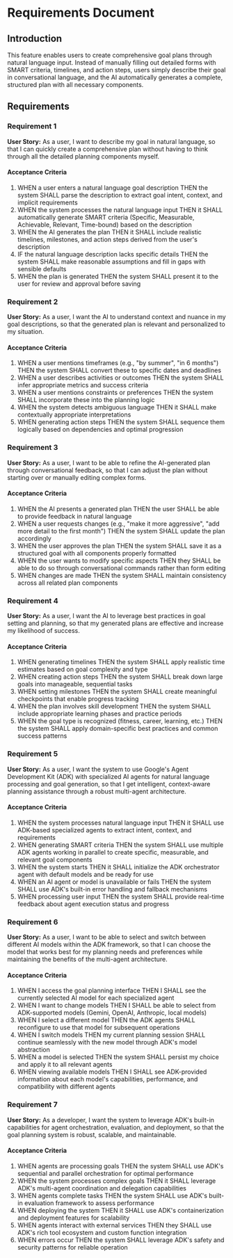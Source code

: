 # Requirements Document

## Introduction

This feature enables users to create comprehensive goal plans through natural language input. Instead of manually filling out detailed forms with SMART criteria, timelines, and action steps, users simply describe their goal in conversational language, and the AI automatically generates a complete, structured plan with all necessary components.

## Requirements

### Requirement 1

**User Story:** As a user, I want to describe my goal in natural language, so that I can quickly create a comprehensive plan without having to think through all the detailed planning components myself.

#### Acceptance Criteria

1. WHEN a user enters a natural language goal description THEN the system SHALL parse the description to extract goal intent, context, and implicit requirements
2. WHEN the system processes the natural language input THEN it SHALL automatically generate SMART criteria (Specific, Measurable, Achievable, Relevant, Time-bound) based on the description
3. WHEN the AI generates the plan THEN it SHALL include realistic timelines, milestones, and action steps derived from the user's description
4. IF the natural language description lacks specific details THEN the system SHALL make reasonable assumptions and fill in gaps with sensible defaults
5. WHEN the plan is generated THEN the system SHALL present it to the user for review and approval before saving

### Requirement 2

**User Story:** As a user, I want the AI to understand context and nuance in my goal descriptions, so that the generated plan is relevant and personalized to my situation.

#### Acceptance Criteria

1. WHEN a user mentions timeframes (e.g., "by summer", "in 6 months") THEN the system SHALL convert these to specific dates and deadlines
2. WHEN a user describes activities or outcomes THEN the system SHALL infer appropriate metrics and success criteria
3. WHEN a user mentions constraints or preferences THEN the system SHALL incorporate these into the planning logic
4. WHEN the system detects ambiguous language THEN it SHALL make contextually appropriate interpretations
5. WHEN generating action steps THEN the system SHALL sequence them logically based on dependencies and optimal progression

### Requirement 3

**User Story:** As a user, I want to be able to refine the AI-generated plan through conversational feedback, so that I can adjust the plan without starting over or manually editing complex forms.

#### Acceptance Criteria

1. WHEN the AI presents a generated plan THEN the user SHALL be able to provide feedback in natural language
2. WHEN a user requests changes (e.g., "make it more aggressive", "add more detail to the first month") THEN the system SHALL update the plan accordingly
3. WHEN the user approves the plan THEN the system SHALL save it as a structured goal with all components properly formatted
4. WHEN the user wants to modify specific aspects THEN they SHALL be able to do so through conversational commands rather than form editing
5. WHEN changes are made THEN the system SHALL maintain consistency across all related plan components

### Requirement 4

**User Story:** As a user, I want the AI to leverage best practices in goal setting and planning, so that my generated plans are effective and increase my likelihood of success.

#### Acceptance Criteria

1. WHEN generating timelines THEN the system SHALL apply realistic time estimates based on goal complexity and type
2. WHEN creating action steps THEN the system SHALL break down large goals into manageable, sequential tasks
3. WHEN setting milestones THEN the system SHALL create meaningful checkpoints that enable progress tracking
4. WHEN the plan involves skill development THEN the system SHALL include appropriate learning phases and practice periods
5. WHEN the goal type is recognized (fitness, career, learning, etc.) THEN the system SHALL apply domain-specific best practices and common success patterns

### Requirement 5

**User Story:** As a user, I want the system to use Google's Agent Development Kit (ADK) with specialized AI agents for natural language processing and goal generation, so that I get intelligent, context-aware planning assistance through a robust multi-agent architecture.

#### Acceptance Criteria

1. WHEN the system processes natural language input THEN it SHALL use ADK-based specialized agents to extract intent, context, and requirements
2. WHEN generating SMART criteria THEN the system SHALL use multiple ADK agents working in parallel to create specific, measurable, and relevant goal components
3. WHEN the system starts THEN it SHALL initialize the ADK orchestrator agent with default models and be ready for use
4. WHEN an AI agent or model is unavailable or fails THEN the system SHALL use ADK's built-in error handling and fallback mechanisms
5. WHEN processing user input THEN the system SHALL provide real-time feedback about agent execution status and progress

### Requirement 6

**User Story:** As a user, I want to be able to select and switch between different AI models within the ADK framework, so that I can choose the model that works best for my planning needs and preferences while maintaining the benefits of the multi-agent architecture.

#### Acceptance Criteria

1. WHEN I access the goal planning interface THEN I SHALL see the currently selected AI model for each specialized agent
2. WHEN I want to change models THEN I SHALL be able to select from ADK-supported models (Gemini, OpenAI, Anthropic, local models)
3. WHEN I select a different model THEN the ADK agents SHALL reconfigure to use that model for subsequent operations
4. WHEN I switch models THEN my current planning session SHALL continue seamlessly with the new model through ADK's model abstraction
5. WHEN a model is selected THEN the system SHALL persist my choice and apply it to all relevant agents
6. WHEN viewing available models THEN I SHALL see ADK-provided information about each model's capabilities, performance, and compatibility with different agents

### Requirement 7

**User Story:** As a developer, I want the system to leverage ADK's built-in capabilities for agent orchestration, evaluation, and deployment, so that the goal planning system is robust, scalable, and maintainable.

#### Acceptance Criteria

1. WHEN agents are processing goals THEN the system SHALL use ADK's sequential and parallel orchestration for optimal performance
2. WHEN the system processes complex goals THEN it SHALL leverage ADK's multi-agent coordination and delegation capabilities
3. WHEN agents complete tasks THEN the system SHALL use ADK's built-in evaluation framework to assess performance
4. WHEN deploying the system THEN it SHALL use ADK's containerization and deployment features for scalability
5. WHEN agents interact with external services THEN they SHALL use ADK's rich tool ecosystem and custom function integration
6. WHEN errors occur THEN the system SHALL leverage ADK's safety and security patterns for reliable operation
